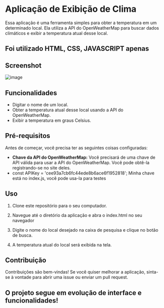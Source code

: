 

# Aplicação de Exibição de Clima

Essa aplicação é uma ferramenta simples para obter a temperatura em um determinado local. Ela utiliza a API do OpenWeatherMap para buscar dados climáticos e exibir a temperatura atual desse local.

## Foi utilizado HTML, CSS, JAVASCRIPT apenas
## Screenshot
![image](https://github.com/lucasEng-software/app-de-clima-do-tempo/assets/59840153/0f86732f-78e6-4cde-8ab4-b96fd27bf919)

## Funcionalidades

- Digitar o nome de um local.
- Obter a temperatura atual desse local usando a API do OpenWeatherMap.
- Exibir a temperatura em graus Celsius.

## Pré-requisitos

Antes de começar, você precisa ter as seguintes coisas configuradas:

- **Chave da API do OpenWeatherMap:** Você precisará de uma chave de API válida para usar a API do OpenWeatherMap. Você pode obtê-la registrando-se no site deles.
- const APIKey = 'cee93a7cb6fc44ede8b6ace6f1952818'; Minha chave está no index.js, você pode usa-la para testes

## Uso

1. Clone este repositório para o seu computador.


2. Navegue até o diretório da aplicação e abra o index.html no seu navegador


3. Digite o nome do local desejado na caixa de pesquisa e clique no botão de busca.

4. A temperatura atual do local será exibida na tela.

## Contribuição

Contribuições são bem-vindas! Se você quiser melhorar a aplicação, sinta-se à vontade para abrir uma issue ou enviar um pull request.

## O projeto segue em evolução de interface e funcionalidades!


